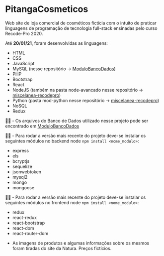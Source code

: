 # PitangaCosmeticos

Web site de loja comercial de cosméticos fictícia com o intuito de praticar linguagens de programação de tecnologia full-stack ensinadas pelo curso Recode-Pro 2020.

Até **20/01/21**, foram desenvolvidas as linguagens:

- HTML 
- CSS
- JavaScript
- MySQL (nesse repositório -> [ModuloBancoDados](https://github.com/madul/ModuloBancoDados))
- PHP 
- Bootstrap
- React 
- NodeJS (também na pasta node-avancado nesse repositório -> [miscelanea-recodepro](https://github.com/madul/miscelanea-recodepro))
- Python (pasta mod-python nesse repositório -> [miscelanea-recodepro](https://github.com/madul/miscelanea-recodepro))
- NoSQL
- Redux


☝🏾 - Os arquivos do Banco de Dados utilizado nesse projeto pode ser encontrado em [ModuloBancoDados](https://github.com/madul/ModuloBancoDados)

☝🏾 - Para rodar a versão mais recente do projeto deve-se instalar os seguintes módulos no backend node ``` npm install <nome_modulo> ```:
  * express
  * els
  * bcryptjs
  * sequelize
  * jsonwebtoken
  * mysql2
  * mongo
  * mongoose
  
☝🏾 - Para rodar a versão mais recente do projeto deve-se instalar os seguintes módulos no frontend node ``` npm install <nome_modulo> ```:
  * redux
  * react-redux
  * react-bootstrap
  * react-dom
  * react-router-dom
  

- As imagens de produtos e algumas informações sobre os mesmos foram tiradas do site da Natura. Preços fictícios.
